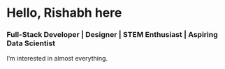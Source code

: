 # Hello, Rishabh here
### Full-Stack Developer | Designer | STEM Enthusiast | Aspiring Data Scientist
I’m interested in almost everything.
<!---
RizDas/RizDas is a ✨ special ✨ repository because its `README.md` (this file) appears on your GitHub profile.
You can click the Preview link to take a look at your changes.
--->
